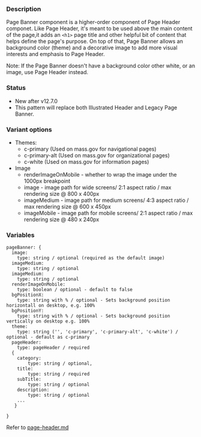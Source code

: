 ### Description
Page Banner component is a higher-order component of Page Header componet. Like Page Header, it's meant to be used above the main content of the page,it adds an `<h1>` page title and other helpful bit of content that helps define the page's purpose. On top of that, Page Banner allows an background color (theme) and a decorative image to add more visual interests and emphasis to Page Header.

Note: If the Page Banner doesn't have a background color other white, or an image, use Page Header instead.

### Status
* New after v12.7.0
* This pattern will replace both Illustrated Header and Legacy Page Banner. 

### Variant options
* Themes:
  - c-primary (Used on mass.gov for navigational pages)
  - c-primary-alt (Used on mass.gov for organizational pages)
  - c-white (Used on mass.gov for information pages)
* Image
  - renderImageOnMobile - whether to wrap the image under the 1000px breakpoint
  - image - image path for wide screens/ 2:1 aspect ratio / max rendering size @ 800 x 400px
  - imageMedium - image path for medium screens/ 4:3 aspect ratio / max rendering size @ 600 x 450px
  - imageMobile - image path for mobile screens/ 2:1 aspect ratio / max rendering size @ 480 x 240px

### Variables
~~~
pageBanner: {
  image:
    type: string / optional (required as the default image)
  imageMedium:
    type: string / optional
  imageMedium:
    type: string / optional
  renderImageOnMobile:
    type: boolean / optional - default to false
  bgPositionX:
    type: string with % / optional - Sets background position horizontall on desktop, e.g. 100% 
  bgPositionY:
    type: string with % / optional - Sets background position vertically on desktop e.g. 100%
  theme:
    type: string ('', 'c-primary', 'c-primary-alt', 'c-white') / optional - default as c-primary
  pageHeader: 
    type: pageHeader / required
  {
    category: 
        type: string / optional,
    title:
        type: string / required
    subTitle:
        type: string / optional
    description:
        type: string / optional
    ...
   }

}
~~~

Refer to [page-header.md](../page-header/page-header.md)